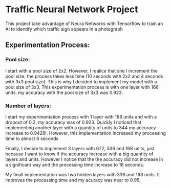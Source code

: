 # Traffic Neural Network Project

This project take advantage of Neura Networks with Tensorflow to train an AI to identify which traffic sign appears in a photograph

## Experimentation Process:

### Pool size: 
I start with a pool size of 2x2. However, I realice that she I increment the pool size, the process takes less time (10 seconds with 2x2 and 4 seconds with 3x3 pool size). This is why I decided to implement my model with a pool size of 3x3. This experimentation process is with one layer with 168 units. my accuracy with the pool size of 3x3 was 0.923.

### Number of layers:
I start my experimentation process with 1 layer with 168 units and with a dropout of 0.2, my accuracy was of 0.923. Quickly I noticed that implementing another layer with a quantity of units to 344 my accuracy increase to 0.9428!. However, this implementation increased my processing time to almost 6 seconds

Finally, I decide to implement 3 layers with 672, 336 and 168 units, just because I want to know if the accuracy increase with a big quantity of layers and units. However I notice that the the accuracy did not increase in a significant way and the processing time increase to 18 seconds. 

My finall implementation was two hidden layers with 336 and 168 units. It improves the processing time and my acuracy was near to 0.95. 
